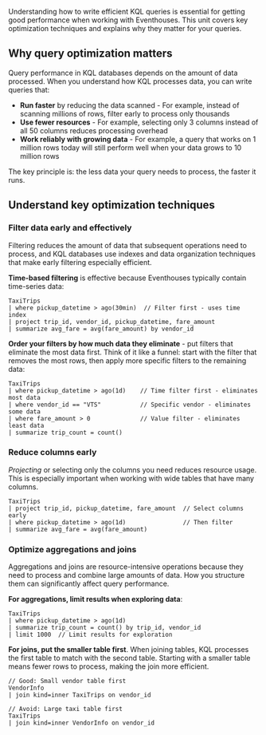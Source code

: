 Understanding how to write efficient KQL queries is essential for getting good performance when working with Eventhouses. This unit covers key optimization techniques and explains why they matter for your queries.

## Why query optimization matters

Query performance in KQL databases depends on the amount of data processed. When you understand how KQL processes data, you can write queries that:

- **Run faster** by reducing the data scanned - For example, instead of scanning millions of rows, filter early to process only thousands
- **Use fewer resources** - For example, selecting only 3 columns instead of all 50 columns reduces processing overhead
- **Work reliably with growing data** - For example, a query that works on 1 million rows today will still perform well when your data grows to 10 million rows

The key principle is: the less data your query needs to process, the faster it runs.

## Understand key optimization techniques

### Filter data early and effectively

Filtering reduces the amount of data that subsequent operations need to process, and KQL databases use indexes and data organization techniques that make early filtering especially efficient.

**Time-based filtering** is effective because Eventhouses typically contain time-series data:

```kql
TaxiTrips
| where pickup_datetime > ago(30min)  // Filter first - uses time index
| project trip_id, vendor_id, pickup_datetime, fare_amount
| summarize avg_fare = avg(fare_amount) by vendor_id
```

**Order your filters by how much data they eliminate** - put filters that eliminate the most data first. Think of it like a funnel: start with the filter that removes the most rows, then apply more specific filters to the remaining data:

```kql
TaxiTrips
| where pickup_datetime > ago(1d)    // Time filter first - eliminates most data
| where vendor_id == "VTS"           // Specific vendor - eliminates some data  
| where fare_amount > 0              // Value filter - eliminates least data
| summarize trip_count = count()
```

### Reduce columns early

*Projecting* or selecting only the columns you need reduces resource usage. This is especially important when working with wide tables that have many columns.

```kql
TaxiTrips
| project trip_id, pickup_datetime, fare_amount  // Select columns early
| where pickup_datetime > ago(1d)                // Then filter
| summarize avg_fare = avg(fare_amount)
```

### Optimize aggregations and joins

Aggregations and joins are resource-intensive operations because they need to process and combine large amounts of data. How you structure them can significantly affect query performance.

**For aggregations, limit results when exploring data**:

```kql
TaxiTrips
| where pickup_datetime > ago(1d)
| summarize trip_count = count() by trip_id, vendor_id
| limit 1000  // Limit results for exploration
```

**For joins, put the smaller table first**. When joining tables, KQL processes the first table to match with the second table. Starting with a smaller table means fewer rows to process, making the join more efficient.

```kql
// Good: Small vendor table first
VendorInfo        
| join kind=inner TaxiTrips on vendor_id

// Avoid: Large taxi table first
TaxiTrips         
| join kind=inner VendorInfo on vendor_id
``` 

